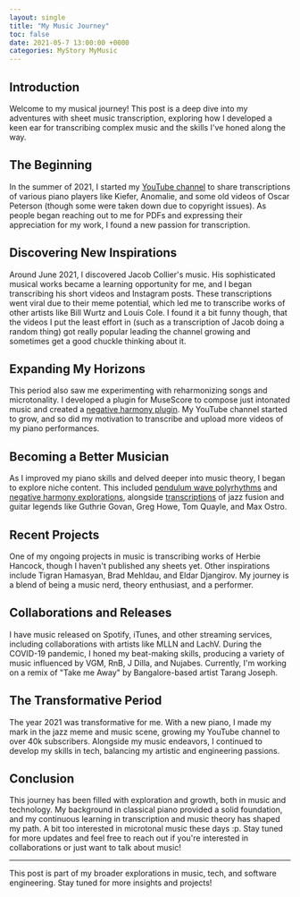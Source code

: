 ```yaml
---
layout: single
title: "My Music Journey"
toc: false
date: 2021-05-7 13:00:00 +0000
categories: MyStory MyMusic
---
```


## Introduction

Welcome to my musical journey! This post is a deep dive into my adventures with sheet music transcription, exploring how I developed a keen ear for transcribing complex music and the skills I've honed along the way. 

## The Beginning

In the summer of 2021, I started my [YouTube channel](https://www.youtube.com/@bleuorb) to share transcriptions of various piano players like Kiefer, Anomalie, and some old videos of Oscar Peterson (though some were taken down due to copyright issues). As people began reaching out to me for PDFs and expressing their appreciation for my work, I found a new passion for transcription.

## Discovering New Inspirations

Around June 2021, I discovered Jacob Collier's music. His sophisticated musical works became a learning opportunity for me, and I began transcribing his short videos and Instagram posts. These transcriptions went viral due to their meme potential, which led me to transcribe works of other artists like Bill Wurtz and Louis Cole. I found it a bit funny though, that the videos I put the least effort in (such as a transcription of Jacob doing a random thing) got really popular leading the channel growing and sometimes get a good chuckle thinking about it.

## Expanding My Horizons

This period also saw me experimenting with reharmonizing songs and microtonality. I developed a plugin for MuseScore to compose just intonated music and created a [negative harmony plugin](/rp_portfolio/musictheory/musescore/qml/2021/05/07/negative_harmony_generator). My YouTube channel started to grow, and so did my motivation to transcribe and upload more videos of my piano performances.

## Becoming a Better Musician

As I improved my piano skills and delved deeper into music theory, I began to explore niche content. This included [pendulum wave polyrhythms](https://youtu.be/kWI4fIJ_Oec?feature=shared) and [negative harmony explorations](https://youtu.be/-nurRRvxbWo?feature=shared), alongside [transcriptions](https://youtu.be/4jXFuOvZzVk?feature=shared) of jazz fusion and guitar legends like Guthrie Govan, Greg Howe, Tom Quayle, and Max Ostro. 

<!-- ![Live Performance](path/to/live_performance_image.png)
*Caption: Performing live at a gig in Bangalore.*

![Band in College](path/to/band_image.png)
*Caption: My college band where I wrote and performed music.* -->

## Recent Projects

One of my ongoing projects in music is transcribing works of Herbie Hancock, though I haven't published any sheets yet. Other inspirations include Tigran Hamasyan, Brad Mehldau, and Eldar Djangirov. My journey is a blend of being a music nerd, theory enthusiast, and a performer.

## Collaborations and Releases

I have music released on Spotify, iTunes, and other streaming services, including collaborations with artists like MLLN and LachV. During the COVID-19 pandemic, I honed my beat-making skills, producing a variety of music influenced by VGM, RnB, J Dilla, and Nujabes. Currently, I'm working on a remix of "Take me Away" by Bangalore-based artist Tarang Joseph.

## The Transformative Period

The year 2021 was transformative for me. With a new piano, I made my mark in the jazz meme and music scene, growing my YouTube channel to over 40k subscribers. Alongside my music endeavors, I continued to develop my skills in tech, balancing my artistic and engineering passions.

## Conclusion

This journey has been filled with exploration and growth, both in music and technology. My background in classical piano provided a solid foundation, and my continuous learning in transcription and music theory has shaped my path. A bit too interested in microtonal music these days :p. Stay tuned for more updates and feel free to reach out if you're interested in collaborations or just want to talk about music!

---

This post is part of my broader explorations in music, tech, and software engineering. Stay tuned for more insights and projects!

